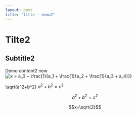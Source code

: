 ```yaml
---
layout: post
title: "title - demo2"
---
```


# Tilte2
## Subtitle2
Demo content2 new
<img src="http://latex.codecogs.com/gif.latex?x&amp;space;=&amp;space;a_0&amp;space;+&amp;space;\frac{1}{a_1&amp;space;+&amp;space;\frac{1}{a_2&amp;space;+&amp;space;\frac{1}{a_3&amp;space;+&amp;space;a_4}}}" alt="x = a_0 + \frac{1}{a_1 + \frac{1}{a_2 + \frac{1}{a_3 + a_4}}}" align="absmiddle" />

\sqrt{a^2+b^2}
$`a^2+b^2=c^2`$
```math
a^2+b^2=c^2
```
$$x=\sqrt{2}$$

